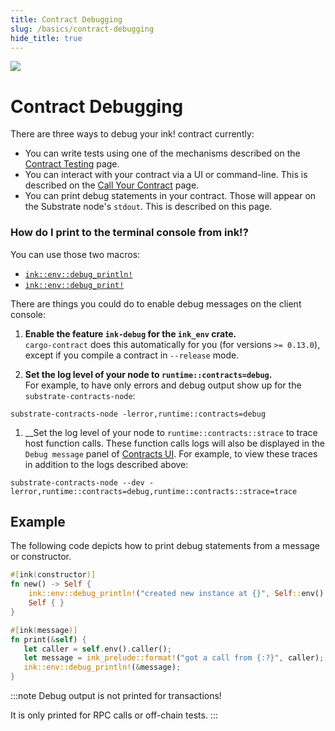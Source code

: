 ```yaml
---
title: Contract Debugging
slug: /basics/contract-debugging
hide_title: true
---
```


<img src="/img/title/magnifying-glass.svg" className="titlePic" />

# Contract Debugging

There are three ways to debug your ink! contract currently:
* You can write tests using one of the mechanisms described on the
  [Contract Testing](/basics/contract-testing) page.
* You can interact with your contract via a UI or command-line. This is
  described on the [Call Your Contract](/getting-started/calling-your-contract) page.
* You can print debug statements in your contract. Those will appear
  on the Substrate node's `stdout`. This is described on this page.

### How do I print to the terminal console from ink!?

You can use those two macros:
* [`ink::env::debug_println!`](https://docs.rs/ink_env/4.0.0/ink_env/macro.debug_println.html)
* [`ink::env::debug_print!`](https://docs.rs/ink_env/4.0.0/ink_env/macro.debug_print.html)

There are things you could do to enable debug messages on the client console:

1. __Enable the feature `ink-debug` for the `ink_env` crate.__<br/>
   `cargo-contract` does this automatically for you (for versions `>= 0.13.0`), except if
   you compile a contract in `--release` mode.

1. __Set the log level of your node to `runtime::contracts=debug`.__<br/>
   For example, to have only errors and debug output show up for the `substrate-contracts-node`:
  ```
  substrate-contracts-node -lerror,runtime::contracts=debug
  ```

1. __Set the log level of your node to `runtime::contracts::strace` to trace host function calls.
   These function calls logs will also be displayed in the `Debug message` panel of [Contracts UI](https://github.com/paritytech/contracts-ui).
   For example, to view these traces in addition to the logs described above:
  ```
  substrate-contracts-node --dev -lerror,runtime::contracts=debug,runtime::contracts::strace=trace
  ```

## Example

The following code depicts how to print debug statements
from a message or constructor.

```rust
#[ink(constructor)]
fn new() -> Self {
    ink::env::debug_println!("created new instance at {}", Self::env().block_number());
    Self { }
}

#[ink(message)]
fn print(&self) {
   let caller = self.env().caller();
   let message = ink_prelude::format!("got a call from {:?}", caller);
   ink::env::debug_println!(&message);
}
```


:::note
Debug output is not printed for transactions!

It is only printed for RPC calls or off-chain tests.
:::

